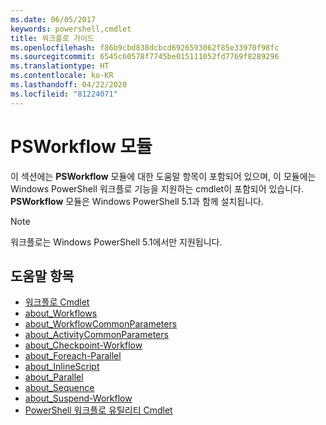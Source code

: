 ```yaml
---
ms.date: 06/05/2017
keywords: powershell,cmdlet
title: 워크플로 가이드
ms.openlocfilehash: f86b9cbd838dcbcd6926593062f85e33970f98fc
ms.sourcegitcommit: 6545c60578f7745be015111052fd7769f8289296
ms.translationtype: HT
ms.contentlocale: ko-KR
ms.lasthandoff: 04/22/2020
ms.locfileid: "81224071"
---
```

# <a name="psworkflow-module"></a>PSWorkflow 모듈

이 섹션에는 **PSWorkflow** 모듈에 대한 도움말 항목이 포함되어 있으며, 이 모듈에는 Windows PowerShell 워크플로 기능을 지원하는 cmdlet이 포함되어 있습니다. **PSWorkflow** 모듈은 Windows PowerShell 5.1과 함께 설치됩니다.

> [!NOTE]
> 워크플로는 Windows PowerShell 5.1에서만 지원됩니다.

## <a name="help-topics"></a>도움말 항목

- [워크플로 Cmdlet](/powershell/module/psworkflow/?view=powershell-5.1)
- [about_Workflows](/powershell/module/psworkflow/about/about_workflows?view=powershell-5.1)
- [about_WorkflowCommonParameters](/powershell/module/psworkflow/about/about_WorkflowCommonParameters?view=powershell-5.1)
- [about_ActivityCommonParameters](/powershell/module/psworkflow/about/about_ActivityCommonParameters?view=powershell-5.1)
- [about_Checkpoint-Workflow](/powershell/module/psworkflow/about/about_Checkpoint-Workflow?view=powershell-5.1)
- [about_Foreach-Parallel](/powershell/module/psworkflow/about/about_Foreach-Parallel?view=powershell-5.1)
- [about_InlineScript](/powershell/module/psworkflow/about/about_InlineScript?view=powershell-5.1)
- [about_Parallel](/powershell/module/psworkflow/about/about_Parallel?view=powershell-5.1)
- [about_Sequence](/powershell/module/psworkflow/about/about_Sequence?view=powershell-5.1)
- [about_Suspend-Workflow](/powershell/module/psworkflow/about/about_Suspend-Workflow?view=powershell-5.1)
- [PowerShell 워크플로 유틸리티 Cmdlet](/powershell/module/psworkflowutility/?view=powershell-5.1)
